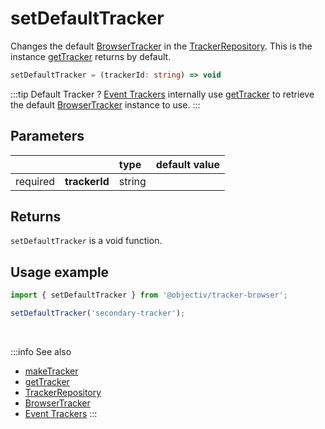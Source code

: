 # setDefaultTracker

Changes the default [BrowserTracker](/tracking/api-reference/BrowserTracker.md) in the [TrackerRepository](/tracking/api-reference/core/TrackerRepository.md). This is the instance [getTracker](/tracking/api-reference/getTracker.md) returns by default.  

```typescript
setDefaultTracker = (trackerId: string) => void
```

:::tip Default Tracker ?
[Event Trackers](/tracking/api-reference/eventTrackers/overview.md) internally use [getTracker](/tracking/api-reference/getTracker.md) to retrieve the default [BrowserTracker](/tracking/api-reference/BrowserTracker.md) instance to use.
:::

## Parameters
|          |               | type   | default value
| :-:      | :--           | :--    | :--           
| required | **trackerId** | string |

## Returns
`setDefaultTracker` is a void function.

## Usage example

```typescript jsx
import { setDefaultTracker } from '@objectiv/tracker-browser';
```

```typescript jsx
setDefaultTracker('secondary-tracker');
```

<br />

:::info See also
- [makeTracker](/tracking/api-reference/makeTracker.md)
- [getTracker](/tracking/api-reference/getTracker.md)
- [TrackerRepository](/tracking/api-reference/core/TrackerRepository.md)
- [BrowserTracker](/tracking/api-reference/BrowserTracker.md) 
- [Event Trackers](/tracking/api-reference/eventTrackers/overview.md)
:::
